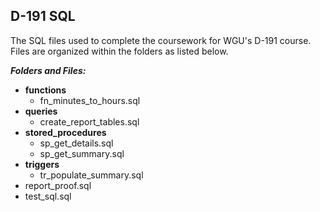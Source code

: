 D-191 SQL
---

The SQL files used to complete the coursework for WGU's D-191 course.
Files are organized within the folders as listed below.

***Folders and Files:***
- **functions**
  - fn_minutes_to_hours.sql
- **queries**
  - create_report_tables.sql
- **stored_procedures**
  - sp_get_details.sql
  - sp_get_summary.sql
- **triggers**
  - tr_populate_summary.sql
- report_proof.sql
- test_sql.sql